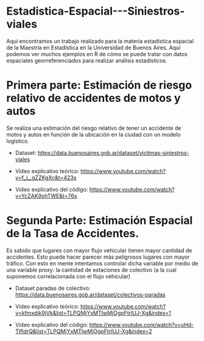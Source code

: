 # Estadistica-Espacial---Siniestros-viales


Aquí encontramos un trabajo realizado para la materia estadística espacial de la Maestría en Estadística en la Universidad de Buenos Aires. Aquí podemos ver muchos ejemplos en R de cómo se puede tratar con datos espaciales georreferenciados para realizar análisis estadísticos.

# Primera parte: Estimación de riesgo relativo de accidentes de motos y autos

Se realiza una estimación del riesgo relativo de tener un accidente de motos y autos en función de la ubicación en la ciudad con un modelo logístico.

* Dataset: https://data.buenosaires.gob.ar/dataset/victimas-siniestros-viales

* Video explicativo teórico: https://www.youtube.com/watch?v=f_L_gZZKgXc&t=423s

* Video explicativo del código: https://www.youtube.com/watch?v=YcZAK9ohTWE&t=76s

# Segunda Parte: Estimación Espacial de la Tasa de Accidentes.

Es sabido que lugares con mayor flujo vehicular tienen mayor cantidad de accidentes. Esto puede hacer parecer más peligrosos lugares con mayor tráfico. Con esto en mente intentamos controlar dicha variable por medio de una variable proxy: la cantidad de estaciones de colectivo (a la cual suponemos correlacionada con el flujo vehicular)

* Dataset paradas de colectivo: https://data.buenosaires.gob.ar/dataset/colectivos-paradas

* Video explicativo teórico: https://www.youtube.com/watch?v=kfmxdik9jVk&list=TLPQMjYxMTIwMjOgpFtrIUJ-Xg&index=1

* Video explicativo del código: https://www.youtube.com/watch?v=uHd-TlfldrQ&list=TLPQMjYxMTIwMjOgpFtrIUJ-Xg&index=2
